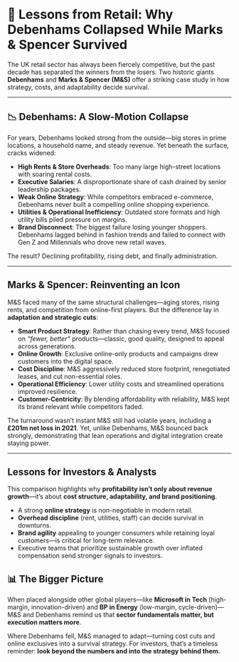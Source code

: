 # 🏬 Lessons from Retail: Why Debenhams Collapsed While Marks & Spencer Survived

The UK retail sector has always been fiercely competitive, but the past decade has separated the winners from the losers. Two historic giants **Debenhams** and **Marks & Spencer (M&S)** offer a striking case study in how strategy, costs, and adaptability decide survival.

---

## 📉 Debenhams: A Slow-Motion Collapse

For years, Debenhams looked strong from the outside—big stores in prime locations, a household name, and steady revenue. Yet beneath the surface, cracks widened:

* **High Rents & Store Overheads**: Too many large high-street locations with soaring rental costs.
* **Executive Salaries**: A disproportionate share of cash drained by senior leadership packages.
* **Weak Online Strategy**: While competitors embraced e-commerce, Debenhams never built a compelling online shopping experience.
* **Utilities & Operational Inefficiency**: Outdated store formats and high utility bills piled pressure on margins.
* **Brand Disconnect**: The biggest failure losing younger shoppers. Debenhams lagged behind in fashion trends and failed to connect with Gen Z and Millennials who drove new retail waves.

The result? Declining profitability, rising debt, and finally administration.

---

## Marks & Spencer: Reinventing an Icon

M&S faced many of the same structural challenges—aging stores, rising rents, and competition from online-first players. But the difference lay in **adaptation and strategic cuts**:

* **Smart Product Strategy**: Rather than chasing every trend, M&S focused on *“fewer, better”* products—classic, good quality, designed to appeal across generations.
* **Online Growth**: Exclusive online-only products and campaigns drew customers into the digital space.
* **Cost Discipline**: M&S aggressively reduced store footprint, renegotiated leases, and cut non-essential roles.
* **Operational Efficiency**: Lower utility costs and streamlined operations improved resilience.
* **Customer-Centricity**: By blending affordability with reliability, M&S kept its brand relevant while competitors faded.

The turnaround wasn’t instant M&S still had volatile years, including a **£201m net loss in 2021**. Yet, unlike Debenhams, M&S bounced back strongly, demonstrating that lean operations and digital integration create staying power.

---

## Lessons for Investors & Analysts

This comparison highlights why **profitability isn’t only about revenue growth**—it’s about **cost structure, adaptability, and brand positioning**.

* A strong **online strategy** is non-negotiable in modern retail.
* **Overhead discipline** (rent, utilities, staff) can decide survival in downturns.
* **Brand agility** appealing to younger consumers while retaining loyal customers—is critical for long-term relevance.
* Executive teams that prioritize sustainable growth over inflated compensation send stronger signals to investors.

## 📊 The Bigger Picture

When placed alongside other global players—like **Microsoft in Tech** (high-margin, innovation-driven) and **BP in Energy** (low-margin, cycle-driven)—M&S and Debenhams remind us that **sector fundamentals matter, but execution matters more**.

Where Debenhams fell, M&S managed to adapt—turning cost cuts and online exclusives into a survival strategy. For investors, that’s a timeless reminder: **look beyond the numbers and into the strategy behind them.**
